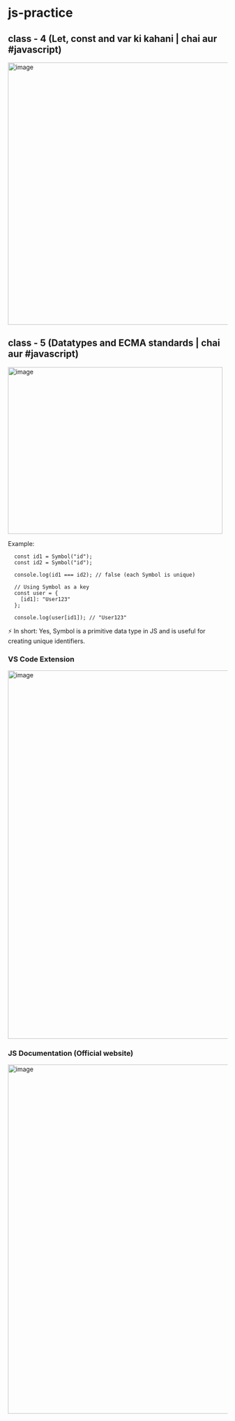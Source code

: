 # js-practice

## class - 4 (Let, const and var ki kahani | chai aur #javascript)
<img width="732" height="601" alt="image" src="https://github.com/user-attachments/assets/402fdb31-4324-4180-a3d4-1a6ffa44a156" />

## class - 5 (Datatypes and ECMA standards | chai aur #javascript)
<img width="492" height="382" alt="image" src="https://github.com/user-attachments/assets/f0b48181-2169-48fc-aea1-2a305f05acf9" />

Example:

```
  const id1 = Symbol("id");
  const id2 = Symbol("id");
  
  console.log(id1 === id2); // false (each Symbol is unique)
  
  // Using Symbol as a key
  const user = {
    [id1]: "User123"
  };
  
  console.log(user[id1]); // "User123"
```

⚡ In short: Yes, Symbol is a primitive data type in JS and is useful for creating unique identifiers.

### VS Code Extension
<img width="1573" height="844" alt="image" src="https://github.com/user-attachments/assets/990eefd8-aa0a-4154-85c0-392a0b1ec0bb" />

### JS Documentation (Official website)
<img width="1811" height="800" alt="image" src="https://github.com/user-attachments/assets/a82b66cf-45d6-4591-91e7-c2ae4c9b2527" />

